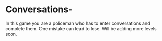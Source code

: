# Conversations-
In this game you are a policeman who has to enter conversations and complete them. One mistake can lead to lose. Will be adding more levels soon.
